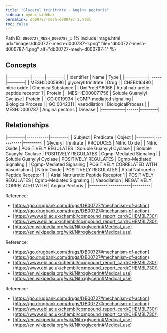 ```yaml
---
title: "Glyceryl trinitrate - Angina pectoris"
sidebar: mydoc_sidebar
permalink: db00727-mesh-d000787-1.html
toc: false 
---
```



Path ID: `DB00727_MESH_D000787_1`
{% include image.html url="images/db00727-mesh-d000787-1.png" file="db00727-mesh-d000787-1.png" alt="db00727-mesh-d000787-1" %}

## Concepts

|------------|------|---------|
| Identifier | Name | Type    |
|------------|------|---------|
| MESH:D005996 | glyceryl trinitrate | Drug |
| CHEBI:16480 | nitric oxide | ChemicalSubstance |
| UniProt:P16066 | Atrial natriuretic peptide receptor 1 | Protein |
| MESH:D000071756 | Soluble Guanylyl Cyclase | Protein |
| GO:0019934 | cGMP-mediated signaling | BiologicalProcess |
| GO:0042311 | vasodilation | BiologicalProcess |
| MESH:D000787 | Angina pectoris | Disease |
|------------|------|---------|

## Relationships

|---------|-----------|---------|
| Subject | Predicate | Object  |
|---------|-----------|---------|
| Glyceryl Trinitrate | PRODUCES | Nitric Oxide |
| Nitric Oxide | POSITIVELY REGULATES | Soluble Guanylyl Cyclase |
| Soluble Guanylyl Cyclase | POSITIVELY REGULATES | Cgmp-Mediated Signaling |
| Soluble Guanylyl Cyclase | POSITIVELY REGULATES | Cgmp-Mediated Signaling |
| Cgmp-Mediated Signaling | POSITIVELY CORRELATED WITH | Vasodilation |
| Nitric Oxide | POSITIVELY REGULATES | Atrial Natriuretic Peptide Receptor 1 |
| Atrial Natriuretic Peptide Receptor 1 | POSITIVELY REGULATES | Cgmp-Mediated Signaling |
| Vasodilation | NEGATIVELY CORRELATED WITH | Angina Pectoris |
|---------|-----------|---------|

Reference: 
  - [https://go.drugbank.com/drugs/DB00727#mechanism-of-action](https://go.drugbank.com/drugs/DB00727#mechanism-of-action)
  - [https://www.ebi.ac.uk/chembl/compound_report_card/CHEMBL730/](https://www.ebi.ac.uk/chembl/compound_report_card/CHEMBL730/)
  - [https://en.wikipedia.org/wiki/Nitroglycerin#Medical_use](https://en.wikipedia.org/wiki/Nitroglycerin#Medical_use)

Reference: 
  - [https://go.drugbank.com/drugs/DB00727#mechanism-of-action](https://go.drugbank.com/drugs/DB00727#mechanism-of-action)
  - [https://www.ebi.ac.uk/chembl/compound_report_card/CHEMBL730/](https://www.ebi.ac.uk/chembl/compound_report_card/CHEMBL730/)
  - [https://en.wikipedia.org/wiki/Nitroglycerin#Medical_use](https://en.wikipedia.org/wiki/Nitroglycerin#Medical_use)

Reference: 
  - [https://go.drugbank.com/drugs/DB00727#mechanism-of-action](https://go.drugbank.com/drugs/DB00727#mechanism-of-action)
  - [https://www.ebi.ac.uk/chembl/compound_report_card/CHEMBL730/](https://www.ebi.ac.uk/chembl/compound_report_card/CHEMBL730/)
  - [https://en.wikipedia.org/wiki/Nitroglycerin#Medical_use](https://en.wikipedia.org/wiki/Nitroglycerin#Medical_use)
